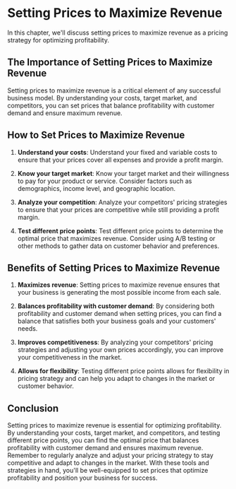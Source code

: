Setting Prices to Maximize Revenue
=================================================================

In this chapter, we'll discuss setting prices to maximize revenue as a pricing strategy for optimizing profitability.

The Importance of Setting Prices to Maximize Revenue
----------------------------------------------------

Setting prices to maximize revenue is a critical element of any successful business model. By understanding your costs, target market, and competitors, you can set prices that balance profitability with customer demand and ensure maximum revenue.

How to Set Prices to Maximize Revenue
-------------------------------------

1. **Understand your costs**: Understand your fixed and variable costs to ensure that your prices cover all expenses and provide a profit margin.

2. **Know your target market**: Know your target market and their willingness to pay for your product or service. Consider factors such as demographics, income level, and geographic location.

3. **Analyze your competition**: Analyze your competitors' pricing strategies to ensure that your prices are competitive while still providing a profit margin.

4. **Test different price points**: Test different price points to determine the optimal price that maximizes revenue. Consider using A/B testing or other methods to gather data on customer behavior and preferences.

Benefits of Setting Prices to Maximize Revenue
----------------------------------------------

1. **Maximizes revenue**: Setting prices to maximize revenue ensures that your business is generating the most possible income from each sale.

2. **Balances profitability with customer demand**: By considering both profitability and customer demand when setting prices, you can find a balance that satisfies both your business goals and your customers' needs.

3. **Improves competitiveness**: By analyzing your competitors' pricing strategies and adjusting your own prices accordingly, you can improve your competitiveness in the market.

4. **Allows for flexibility**: Testing different price points allows for flexibility in pricing strategy and can help you adapt to changes in the market or customer behavior.

Conclusion
----------

Setting prices to maximize revenue is essential for optimizing profitability. By understanding your costs, target market, and competitors, and testing different price points, you can find the optimal price that balances profitability with customer demand and ensures maximum revenue. Remember to regularly analyze and adjust your pricing strategy to stay competitive and adapt to changes in the market. With these tools and strategies in hand, you'll be well-equipped to set prices that optimize profitability and position your business for success.
